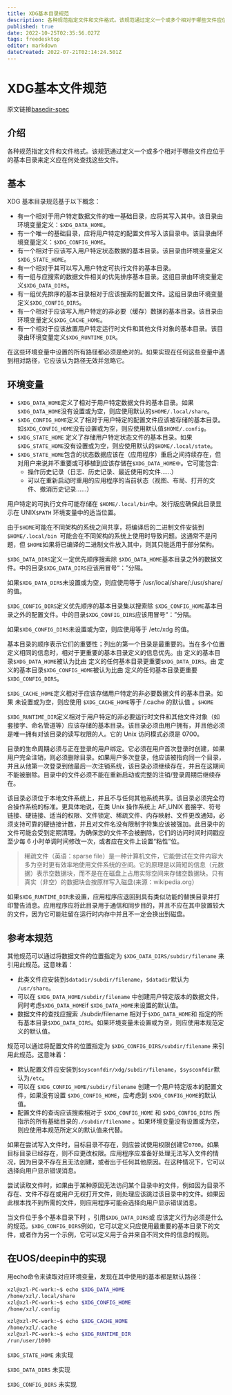 ```yaml
---
title: XDG基本目录规范
description: 各种规范指定文件和文件格式。该规范通过定义一个或多个相对于哪些文件应位于的基本目录来定义应在何处查找这些文件。
published: true
date: 2022-10-25T02:35:56.027Z
tags: freedesktop
editor: markdown
dateCreated: 2022-07-21T02:14:24.501Z
---
```


# XDG基本文件规范
原文链接[basedir-spec](https://specifications.freedesktop.org/basedir-spec/latest/)
## 介绍

各种规范指定文件和文件格式。该规范通过定义一个或多个相对于哪些文件应位于的基本目录来定义应在何处查找这些文件。

## 基本

XDG 基本目录规范基于以下概念：

- 有一个相对于用户特定数据文件的唯一基础目录，应将其写入其中。该目录由环境变量定义：`$XDG_DATA_HOME`。
- 有一个唯一的基础目录，应将用户特定的配置文件写入该目录中。该目录由环境变量定义：`$XDG_CONFIG_HOME`。
- 有一个相对于应该写入用户特定状态数据的基本目录。该目录由环境变量定义`$XDG_STATE_HOME`。
- 有一个相对于其可以写入用户特定可执行文件的基本目录。
- 有一组与应搜索的数据文件相关的优先排序基本目录。这组目录由环境变量定义`$XDG_DATA_DIRS`。
- 有一组优先排序的基本目录相对于应该搜索的配置文件。这组目录由环境变量定义`$XDG_CONFIG_DIRS`。
- 有一个相对于应该写入用户特定的非必要（缓存）数据的基本目录。该目录由环境变量定义`$XDG_CACHE_HOME`。
- 有一个相对于应该放置用户特定运行时文件和其他文件对象的基本目录。该目录由环境变量定义`$XDG_RUNTIME_DIR`。

在这些环境变量中设置的所有路径都必须是绝对的。如果实现在任何这些变量中遇到相对路径，它应该认为路径无效并忽略它。

## 环境变量



- `$XDG_DATA_HOME`定义了相对于用户特定数据文件的基本目录。如果`$XDG_DATA_HOME`没有设置或为空，则应使用默认的`$HOME/.local/share`。
- `$XDG_CONFIG_HOME`定义了相对于用户特定的配置文件应该被存储的基本目录。如`$XDG_CONFIG_HOME`没有设置或为空，则应使用默认值`$HOME/.config`。
- `$XDG_STATE_HOME` 定义了存储用户特定状态文件的基本目录。如果`$XDG_STATE_HOME`没有设置或为空，则应使用默认的`$HOME/.local/state`。
- `$XDG_STATE_HOME`包含的状态数据应该在（应用程序）重启之间持续存在，但对用户来说并不重要或可移植到应该存储在`$XDG_DATA_HOME中`。它可能包含:
    - 操作历史记录（日志、历史记录、最近使用的文件……）
    - 可以在重新启动时重用的应用程序的当前状态（视图、布局、打开的文件、撤消历史记录……）

用户特定的可执行文件可能存储在 `$HOME/.local/bin`中。发行版应确保此目录显示在 UNIX`$PATH` 环境变量中的适当位置。

由于`$HOME`可能在不同架构的系统之间共享，将编译后的二进制文件安装到 `$HOME/.local/bin `可能会在不同架构的系统上使用时导致问题。这通常不是问题，但 `$HOME`如果将已编译的二进制文件放入其中，则其只能适用于部分架构。

`$XDG_DATA_DIRS`定义一定优先顺序搜索除 `$XDG_DATA_HOME`基本目录之外的数据文件。中的目录`$XDG_DATA_DIRS`应该用冒号“：”分隔。

如果`$XDG_DATA_DIRS`未设置或为空，则应使用等于 /usr/local/share/:/usr/share/ 的值。

`$XDG_CONFIG_DIRS`定义优先顺序的基本目录集以搜索除 `$XDG_CONFIG_HOME`基本目录之外的配置文件。中的目录`$XDG_CONFIG_DIRS`应该用冒号“：”分隔。

如果`$XDG_CONFIG_DIRS`未设置或为空，则应使用等于 /etc/xdg 的值。

基本目录的顺序表示它们的重要性；列出的第一个目录是最重要的。当在多个位置定义相同的信息时，相对于更重要的基本目录定义的信息优先。由 定义的基本目录`$XDG_DATA_HOME`被认为比由 定义的任何基本目录更重要`$XDG_DATA_DIRS`。由 定义的基本目录`$XDG_CONFIG_HOME`被认为比由 定义的任何基本目录更重要`$XDG_CONFIG_DIRS`。

`$XDG_CACHE_HOME`定义相对于应该存储用户特定的非必要数据文件的基本目录。如果 未设置或为空，则应使用 `$XDG_CACHE_HOME`等于 /.cache 的默认值 。`$HOME`

`$XDG_RUNTIME_DIR`定义相对于用户特定的非必要运行时文件和其他文件对象（如套接字、命名管道等）应该存储的基本目录。该目录必须由用户拥有，并且他必须是唯一拥有对该目录的读写权限的人。它的 Unix 访问模式必须是 0700。

目录的生命周期必须与正在登录的用户绑定。它必须在用户首次登录时创建，如果用户完全注销，则必须删除目录。如果用户多次登录，他应该被指向同一个目录，并且从他第一次登录到他最后一次注销系统，该目录必须继续存在，并且在这期间不能被删除。目录中的文件必须不能在重新启动或完整的注销/登录周期后继续存在。

该目录必须位于本地文件系统上，并且不与任何其他系统共享。该目录必须完全符合操作系统的标准。更具体地说，在类 Unix 操作系统上 AF_UNIX 套接字、符号链接、硬链接、适当的权限、文件锁定、稀疏文件、内存映射、文件更改通知，必须支持可靠的硬链接计数，并且对文件名没有限制字符集应该被强加。此目录中的文件可能会受到定期清理。为确保您的文件不会被删除，它们的访问时间时间戳应至少每 6 小时单调时间修改一次，或者应在文件上设置“粘性”位。
>稀疏文件（英语：sparse file）是一种计算机文件，它能尝试在文件内容大多为空时更有效率地使用文件系统的空间。它的原理是以简短的信息（元数据）表示空数据块，而不是在在磁盘上占用实际空间来存储空数据块。只有真实（非空）的数据块会按原样写入磁盘(来源：wikipedia.org）

如果`$XDG_RUNTIME_DIR`未设置，应用程序应退回到具有类似功能的替换目录并打印警告消息。应用程序应将此目录用于通信和同步目的，并且不应在其中放置较大的文件，因为它可能驻留在运行时内存中并且不一定会换出到磁盘。

## 参考本规范

其他规范可以通过将数据文件的位置指定为 `$XDG_DATA_DIRS/subdir/filename` 来引用此规范。这意味着：

- 此类文件应安装到`$datadir/subdir/filename`，`$datadir`默认为 `/usr/share`。
- 可以在 `$XDG_DATA_HOME/subdir/filename` 中创建用户特定版本的数据文件，同时考虑`$XDG_DATA_HOME`if `$XDG_DATA_HOME`未设置的默认值。
- 数据文件的查找应搜索 ./subdir/filename 相对于`$XDG_DATA_HOME`和 指定的所有基本目录`$XDG_DATA_DIRS`。如果环境变量未设置或为空，则应使用本规范定义的默认值。

规范可以通过将配置文件的位置指定为 `$XDG_CONFIG_DIRS/subdir/filename` 来引用此规范。这意味着：

- 默认配置文件应安装到`$sysconfdir/xdg/subdir/filename`，`$sysconfdir`默认为`/etc`。
- 可以在 `$XDG_CONFIG_HOME/subdir/filename` 创建一个用户特定版本的配置文件，如果没有设置 `$XDG_CONFIG_HOME`，应考虑到 `$XDG_CONFIG_HOME`的默认值。
- 配置文件的查询应该搜索相对于 `$XDG_CONFIG_HOME` 和 `$XDG_CONFIG_DIRS` 所指示的所有基础目录的`./subdir/filename` 。如果环境变量没有设置或为空，则应使用本规范所定义的默认值来代替。

如果在尝试写入文件时，目标目录不存在，则应尝试使用权限创建它`0700`。如果目标目录已经存在，则不应更改权限。应用程序应准备好处理无法写入文件的情况，因为目录不存在且无法创建，或者出于任何其他原因。在这种情况下，它可以选择向用户显示错误消息。

尝试读取文件时，如果由于某种原因无法访问某个目录中的文件，例如因为目录不存在、文件不存在或用户无权打开文件，则处理应该跳过该目录中的文件。如果因此根本找不到所需的文件，则应用程序可能会选择向用户显示错误消息。

当文件位于多个基本目录下时 ，引用`$XDG_DATA_DIRS`或 应该定义行为必须是什么的规范。`$XDG_CONFIG_DIRS`例如，它可以定义只应使用最重要的基本目录下的文件，或者作为另一个示例，它可以定义用于合并来自不同文件的信息的规则。

## 在UOS/deepin中的实现

用echo命令来读取对应环境变量，发现在其中使用的基本都是默认路径：

```Bash
xzl@xzl-PC-work:~$ echo $XDG_DATA_HOME
/home/xzl/.local/share
xzl@xzl-PC-work:~$ echo $XDG_CONFIG_HOME
/home/xzl/.config

xzl@xzl-PC-work:~$ echo $XDG_CACHE_HOME
/home/xzl/.cache
xzl@xzl-PC-work:~$ echo $XDG_RUNTIME_DIR
/run/user/1000

```

`$XDG_STATE_HOME` 未实现

`$XDG_DATA_DIRS` 未实现

`$XDG_CONFIG_DIRS` 未实现

